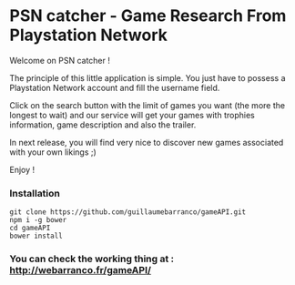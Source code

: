 # PSN catcher - Game Research From Playstation Network</h1>

Welcome on PSN catcher !

The principle of this little application is simple. You just have to possess a Playstation Network account and fill the username field.

Click on the search button with the limit of games you want (the more the longest to wait) and our service will get your games with trophies information, game description and also the trailer.

In next release, you will find very nice to discover new games associated with your own likings ;)

Enjoy !

### Installation
	git clone https://github.com/guillaumebarranco/gameAPI.git
	npm i -g bower
	cd gameAPI
	bower install

### You can check the working thing at : http://webarranco.fr/gameAPI/
